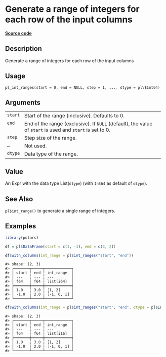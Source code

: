 

# Generate a range of integers for each row of the input columns

[**Source code**](https://github.com/pola-rs/r-polars/tree/main/R/functions__lazy.R#L1334)

## Description

Generate a range of integers for each row of the input columns

## Usage

<pre><code class='language-R'>pl_int_ranges(start = 0, end = NULL, step = 1, ..., dtype = pl\$Int64)
</code></pre>

## Arguments

<table>
<tr>
<td style="white-space: nowrap; font-family: monospace; vertical-align: top">
<code id="pl_int_ranges_:_start">start</code>
</td>
<td>
Start of the range (inclusive). Defaults to 0.
</td>
</tr>
<tr>
<td style="white-space: nowrap; font-family: monospace; vertical-align: top">
<code id="pl_int_ranges_:_end">end</code>
</td>
<td>
End of the range (exclusive). If <code>NULL</code> (default), the value
of <code>start</code> is used and <code>start</code> is set to 0.
</td>
</tr>
<tr>
<td style="white-space: nowrap; font-family: monospace; vertical-align: top">
<code id="pl_int_ranges_:_step">step</code>
</td>
<td>
Step size of the range.
</td>
</tr>
<tr>
<td style="white-space: nowrap; font-family: monospace; vertical-align: top">
<code id="pl_int_ranges_:_...">…</code>
</td>
<td>
Not used.
</td>
</tr>
<tr>
<td style="white-space: nowrap; font-family: monospace; vertical-align: top">
<code id="pl_int_ranges_:_dtype">dtype</code>
</td>
<td>
Data type of the range.
</td>
</tr>
</table>

## Value

An Expr with the data type List(<code>dtype</code>) (with
<code>Int64</code> as default of <code>dtype</code>).

## See Also

<code>pl$int_range()</code> to generate a single range of integers.

## Examples

``` r
library(polars)

df = pl$DataFrame(start = c(1, -1), end = c(3, 2))

df$with_columns(int_range = pl$int_ranges("start", "end"))
```

    #> shape: (2, 3)
    #> ┌───────┬─────┬────────────┐
    #> │ start ┆ end ┆ int_range  │
    #> │ ---   ┆ --- ┆ ---        │
    #> │ f64   ┆ f64 ┆ list[i64]  │
    #> ╞═══════╪═════╪════════════╡
    #> │ 1.0   ┆ 3.0 ┆ [1, 2]     │
    #> │ -1.0  ┆ 2.0 ┆ [-1, 0, 1] │
    #> └───────┴─────┴────────────┘

``` r
df$with_columns(int_range = pl$int_ranges("start", "end", dtype = pl$Int16))
```

    #> shape: (2, 3)
    #> ┌───────┬─────┬────────────┐
    #> │ start ┆ end ┆ int_range  │
    #> │ ---   ┆ --- ┆ ---        │
    #> │ f64   ┆ f64 ┆ list[i16]  │
    #> ╞═══════╪═════╪════════════╡
    #> │ 1.0   ┆ 3.0 ┆ [1, 2]     │
    #> │ -1.0  ┆ 2.0 ┆ [-1, 0, 1] │
    #> └───────┴─────┴────────────┘
